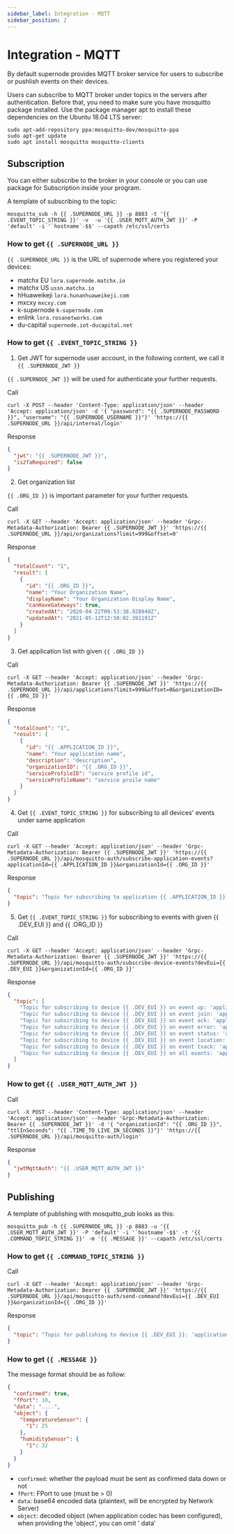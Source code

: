 ```yaml
---
sidebar_label: Integration - MQTT
sidebar_position: 2
---
```


# Integration - MQTT

By default supernode provides MQTT broker service for users to subscribe or pushlish events on their devices.

Users can subscribe to MQTT broker under topics in the servers after authentication. Before that, you need to make sure
you have mosquitto package installed. Use the package manager apt to install these dependencies on the Ubuntu 18.04 LTS
server:

```
sudo apt-add-repository ppa:mosquitto-dev/mosquitto-ppa
sudo apt-get update
sudo apt install mosquitto mosquitto-clients
```

## Subscription

You can either subscribe to the broker in your console or you can use package for Subscription inside your program.

A template of subscribing to the topic:

```shell
mosquitto_sub -h {{ .SUPERNODE_URL }} -p 8883 -t '{{ .EVENT_TOPIC_STRING }}' -v  -u '{{ .USER_MQTT_AUTH_JWT }}' -P 'default' -i '`hostname`-$$' --capath /etc/ssl/certs
```

### How to get `{{ .SUPERNODE_URL }}`

`{{ .SUPERNODE_URL }}` is the URL of supernode where you registered your devices:

- matchx EU `lora.supernode.matchx.io`
- matchx US `ussn.matchx.io`
- hHuaweikeji `lora.hunanhuaweikeji.com`
- mxcxy `mxcxy.com`
- k-supernode `k-supernode.com`
- enlink `lora.rosanetworks.com`
- du-capital `supernode.iot-ducapital.net`

### How to get `{{ .EVENT_TOPIC_STRING }}`

1. Get JWT for supernode user account, in the following content, we call it `{{ .SUPERNODE_JWT }}`

`{{ .SUPERNODE_JWT }}` will be used for authenticate your further requests.

Call

```shell
curl -X POST --header 'Content-Type: application/json' --header 'Accept: application/json' -d '{ "password": "{{ .SUPERNODE_PASSWORD }}", "username": "{{ .SUPERNODE_USERNAME }}"}' 'https://{{ .SUPERNODE_URL }}/api/internal/login'
```

Response

```json
{
  "jwt": "{{ .SUPERNODE_JWT }}",
  "is2faRequired": false
}
```

2. Get organization list

`{{ .ORG_ID }}` is important parameter for your further requests.

Call

```shell
curl -X GET --header 'Accept: application/json' --header 'Grpc-Metadata-Authorization: Bearer {{ .SUPERNODE_JWT }}' 'https://{{ .SUPERNODE_URL }}/api/organizations?limit=999&offset=0'
```

Response

```json
{
  "totalCount": "1",
  "result": [
    {
      "id": "{{ .ORG_ID }}",
      "name": "Your Organization Name",
      "displayName": "Your Organization Display Name",
      "canHaveGateways": true,
      "createdAt": "2020-04-22T09:53:38.928940Z",
      "updatedAt": "2021-05-12T12:50:02.391191Z"
    }
  ]
}
```

3. Get application list with given `{{ .ORG_ID }}`

Call

```shell
curl -X GET --header 'Accept: application/json' --header 'Grpc-Metadata-Authorization: Bearer {{ .SUPERNODE_JWT }}' 'https://{{ .SUPERNODE_URL }}/api/applications?limit=999&offset=0&organizationID={{ .ORG_ID }}'
```

Response

```json
{
  "totalCount": "1",
  "result": [
    {
      "id": "{{ .APPLICATION_ID }}",
      "name": "Your application name",
      "description": "description",
      "organizationID": "{{ .ORG_ID }}",
      "serviceProfileID": "service profile id",
      "serviceProfileName": "service proile name"
    }
  ]
}
```

4. Get `{{ .EVENT_TOPIC_STRING }}` for subscribing to all devices' events under same application

Call

```shell
curl -X GET --header 'Accept: application/json' --header 'Grpc-Metadata-Authorization: Bearer {{ .SUPERNODE_JWT }}' 'https://{{ .SUPERNODE_URL }}/api/mosquitto-auth/subscribe-application-events?applicationId={{ .APPLICATION_ID }}&organizationId={{ .ORG_ID }}'
```

Response

```json
{
  "topic": "Topic for subscribing to application {{ .APPLICATION_ID }}: 'application/{{ .APPLICATION_ID }}/device/+/event/+'"
}
```

5. Get `{{ .EVENT_TOPIC_STRING }}` for subscribing to events with given {{ .DEV_EUI }} and {{ .ORG_ID }}

Call

```shell
curl -X GET --header 'Accept: application/json' --header 'Grpc-Metadata-Authorization: Bearer {{ .SUPERNODE_JWT }}' 'https://{{ .SUPERNODE_URL }}/api/mosquitto-auth/subscribe-device-events?devEui={{ .DEV_EUI }}&organizationId={{ .ORG_ID }}'

```

Response

```json
{
  "topic": [
    "Topic for subscribing to device {{ .DEV_EUI }} on event up: 'application/{{ .APPLICATION_ID }}/device/{{ .DEV_EUI }}/event/up'",
    "Topic for subscribing to device {{ .DEV_EUI }} on event join: 'application/{{ .APPLICATION_ID }}/device/{{ .DEV_EUI }}/event/join'",
    "Topic for subscribing to device {{ .DEV_EUI }} on event ack: 'application/{{ .APPLICATION_ID }}/device/{{ .DEV_EUI }}/event/ack'",
    "Topic for subscribing to device {{ .DEV_EUI }} on event error: 'application/{{ .APPLICATION_ID }}/device/{{ .DEV_EUI }}/event/error'",
    "Topic for subscribing to device {{ .DEV_EUI }} on event status: 'application/{{ .APPLICATION_ID }}/device/{{ .DEV_EUI }}/event/status'",
    "Topic for subscribing to device {{ .DEV_EUI }} on event location: 'application/{{ .APPLICATION_ID }}/device/{{ .DEV_EUI }}/event/location'",
    "Topic for subscribing to device {{ .DEV_EUI }} on event txack: 'application/{{ .APPLICATION_ID }}/device/{{ .DEV_EUI }}/event/txack'",
    "Topic for subscribing to device {{ .DEV_EUI }} on all events: 'application/{{ .APPLICATION_ID }}/device/{{ .DEV_EUI }}/event/+'"
  ]
}
```

### How to get `{{ .USER_MQTT_AUTH_JWT }}`

Call

```shell
curl -X POST --header 'Content-Type: application/json' --header 'Accept: application/json' --header 'Grpc-Metadata-Authorization: Bearer {{ .SUPERNODE_JWT }}' -d '{ "organizationId": "{{ .ORG_ID }}", "ttlInSeconds": "{{ .TIME_TO_LIVE_IN_SECONDS }}"}' 'https://{{ .SUPERNODE_URL }}/api/mosquitto-auth/login'
```

Response

```json
{
  "jwtMqttAuth": "{{ .USER_MQTT_AUTH_JWT }}"
}
```

## Publishing

A template of publishing with mosquitto_pub looks as this:

```shell
mosquitto_pub -h {{ .SUPERNODE_URL }} -p 8883 -u '{{ .USER_MQTT_AUTH_JWT }}' -P 'default' -i '`hostname`-$$' -t '{{ .COMMAND_TOPIC_STRING }}' -m '{{ .MESSAGE }}' --capath /etc/ssl/certs 

```

### How to get `{{ .COMMAND_TOPIC_STRING }}`

Call

```shell
curl -X GET --header 'Accept: application/json' --header 'Grpc-Metadata-Authorization: Bearer {{ .SUPERNODE_JWT }}' 'https://{{ .SUPERNODE_URL }}/api/mosquitto-auth/send-command?devEui={{ .DEV_EUI }}&organizationId={{ .ORG_ID }}'
```

Response

```json
{
  "topic": "Topic for publishing to device {{ .DEV_EUI }}: 'application/{{ .APPLICATION_ID }}/device/{{ .DEV_EUI }}/command/down'"
}
```

### How to get `{{ .MESSAGE }}`

The message format should be as follow:

```json
{
  "confirmed": true,
  "fPort": 10,
  "data": "....",
  "object": {
    "temperatureSensor": {
      "1": 25
    },
    "humiditySensor": {
      "1": 32
    }
  }
}
```

- `confirmed`: whether the payload must be sent as confirmed data down or not
- `fPort`: FPort to use (must be > 0)
- `data`: base64 encoded data (plaintext, will be encrypted by Network Server)
- `object`: decoded object (when application codec has been configured), when providing the 'object', you can omit '
  data'
